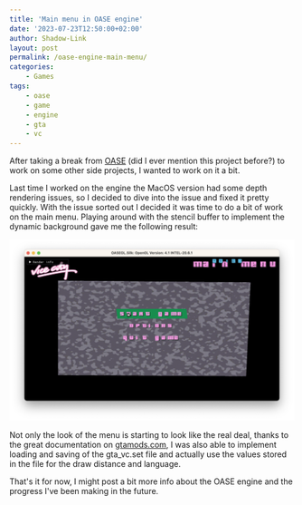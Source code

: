 ```yaml
---
title: 'Main menu in OASE engine'
date: '2023-07-23T12:50:00+02:00'
author: Shadow-Link
layout: post
permalink: /oase-engine-main-menu/
categories:
    - Games
tags:
    - oase
    - game
    - engine
    - gta
    - vc
---
```


After taking a break from [OASE](https://www.youtube.com/playlist?list=PLOxyV5A-M9P38WibzT8wnz0Teq9oMzqbU) (did I ever mention this project before?) to work on some other side projects, I wanted to work on it a bit. 

Last time I worked on the engine the MacOS version had some depth rendering issues, so I decided to dive into the issue and fixed it pretty quickly. With the issue sorted out I decided it was time to do a bit of work on the main menu. Playing around with the stencil buffer to implement the dynamic background gave me the following result:

![OASE Main Menu](/assets/images/engine/main_menu.png)

Not only the look of the menu is starting to look like the real deal, thanks to the great documentation on [gtamods.com](https://gtamods.com/wiki/Gta_vc.set), I was also able to implement loading and saving of the gta_vc.set file and actually use the values stored in the file for the draw distance and language.

That's it for now, I might post a bit more info about the OASE engine and the progress I've been making in the future.
